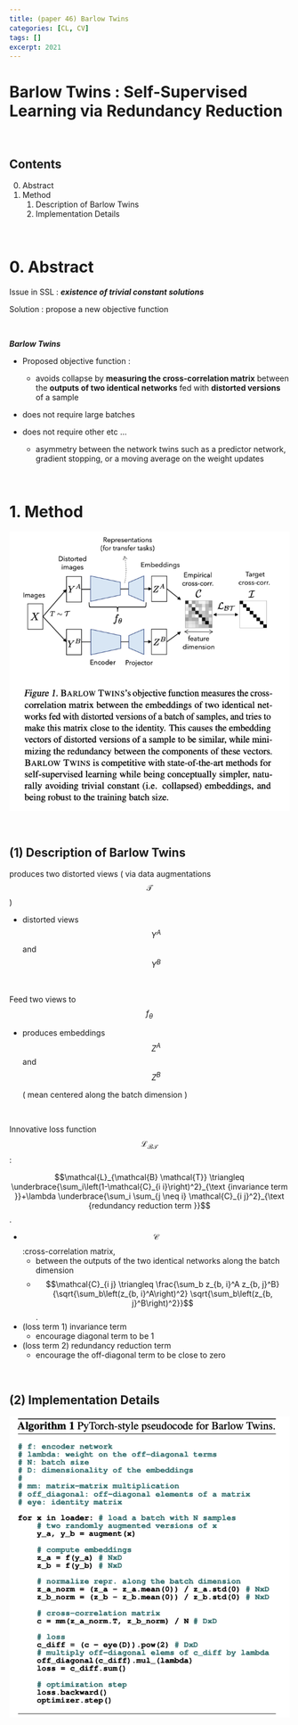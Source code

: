 ```yaml
---
title: (paper 46) Barlow Twins
categories: [CL, CV]
tags: []
excerpt: 2021
---
```


<script src="https://cdn.mathjax.org/mathjax/latest/MathJax.js?config=TeX-AMS-MML_HTMLorMML" type="text/javascript"></script>

# Barlow Twins : Self-Supervised Learning via Redundancy Reduction

<br>

## Contents

0. Abstract
1. Method
   1. Description of Barlow Twins
   2. Implementation Details



<br>

# 0. Abstract

Issue in SSL : ***existence of trivial constant solutions***

Solution : propose a new objective function

<br>

***Barlow Twins*** 

- Proposed objective function : 
  - avoids collapse by **measuring the cross-correlation matrix** between the **outputs of two identical networks** fed with **distorted versions** of a sample

- does not require large batches 
- does not require other etc …
  - asymmetry between the network twins such as a predictor network, gradient stopping, or a moving average on the weight updates

<br>

# 1. Method

![figure2](/assets/img/cl/img92.png)

<br>

## (1) Description of Barlow Twins

produces two distorted views ( via data augmentations $$\mathcal{T}$$ )

- distorted views $$Y^A$$ and $$Y^B$$

<br>

Feed two views to $$f_\theta$$

- produces embeddings $$Z^A$$ and $$Z^B$$ 

  ( mean centered along the batch dimension )

<br>

Innovative loss function $$\mathcal{L}_{\mathcal{B} \mathcal{T}}$$ :

$$\mathcal{L}_{\mathcal{B} \mathcal{T}} \triangleq \underbrace{\sum_i\left(1-\mathcal{C}_{i i}\right)^2}_{\text {invariance term }}+\lambda \underbrace{\sum_i \sum_{j \neq i} \mathcal{C}_{i j}^2}_{\text {redundancy reduction term }}$$.

- $$\mathcal{C}$$ :cross-correlation matrix,
  - between the outputs of the two identical networks along the batch dimension
  - $$\mathcal{C}_{i j} \triangleq \frac{\sum_b z_{b, i}^A z_{b, j}^B}{\sqrt{\sum_b\left(z_{b, i}^A\right)^2} \sqrt{\sum_b\left(z_{b, j}^B\right)^2}}$$.
- (loss term 1) invariance term
  - encourage diagonal term to be 1
- (loss term 2) redundancy reduction term
  - encourage the off-diagonal term to be close to zero

<br>

## (2) Implementation Details

![figure2](/assets/img/cl/img93.png)
